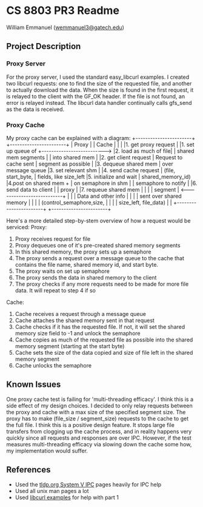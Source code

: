 # CS 8803 PR3 Readme
William Emmanuel (wemmanuel3@gatech.edu)

## Project Description
### Proxy Server
For the proxy server, I used the standard easy_libcurl examples. I created two libcurl requests: one to find the size of the requested file, and another to actually download the data. When the size is found in the first request, it is relayed to the client with the GF_OK header. If the file is not found, an error is relayed instead. The libcurl data handler continually calls gfs_send as the data is received.

### Proxy Cache
My proxy cache can be explained with a diagram:
+-----------------------+                             +-----------------------+
|           Proxy       |                             |     Cache             |
|                       |                             |1. get proxy request   |
|1. set up queue of     +-------------------------->  |2. load as much of file|
|  shared mem segments  |                             |  into shared mem      |
|2. get client request  |  Request to cache sent      |  segment as possible  |
|3. dequeue shared mem  |  over message queue         |3. set relevant shm    |
|4. send cache request  |     (file, start_byte,      |  fields, like size_left
|5. initialize and wait |      shared_memory_id)      |4.post on shared mem   +
|  on semaphore in shm  |                             |  semaphore to notify  |
|6. send data to client |                             |  proxy                |
|7. requeue shared mem  |                             |                       |
|   segment             |  <--------------------------+                       |
|                       |    Data and other info      |                       |
|                       |    sent over shared memory  |                       |
|                       |   (control_semaphore,size,  |                       |
|                       |    size_left, file_data)    |                       |
+-----------------------+                             +-----------------------+

Here's a more detailed step-by-stem overview of how a request would be serviced:
Proxy:
1. Proxy receives request for file
2. Proxy dequeues one of it's pre-created shared memory segments
3. In this shared memory, the proxy sets up a semaphore
4. The proxy sends a request over a message queue to the cache that contains the file name, shared memory id, and start byte.
5. The proxy waits on set up semaphore
6. The proxy sends the data in shared memory to the client
7. The proxy checks if any more requests need to be made for more file data. It will repeat to step 4 if so

Cache:
1. Cache receives a request through a message queue
2. Cache attaches the shared memory sent in that request
3. Cache checks if it has the requested file. If not, it will set the shared memory size field to -1 and unlock the semaphore
4. Cache copies as much of the requested file as possible into the shared memory segment (starting at the start byte)
5. Cache sets the size of the data copied and size of file left in the shared memory segment
6. Cache unlocks the semaphore

## Known Issues
One proxy cache test is failing for 'multi-threading efficacy'. I think this is a side effect of my design choices. I decided to only relay requests between the proxy and cache with a max size of the specified segment size. The proxy has to make (file_size / segment_size) requests to the cache to get the full file. I think this is a positive design feature. It stops large file transfers from clogging up the cache process, and in reality happens very quickly since all requests and responses are over IPC. However, if the test measures multi-threading efficacy via slowing down the cache some how, my implementation would suffer.   

## References
* Used the [tldp.org System V IPC](http://www.tldp.org/LDP/lpg/node21.html) pages heavily for IPC help
* Used all unix man pages a lot
* Used [libcurl examples](htthttps://curl.haxx.se/libcurl/c/example.html/) for help with part 1
